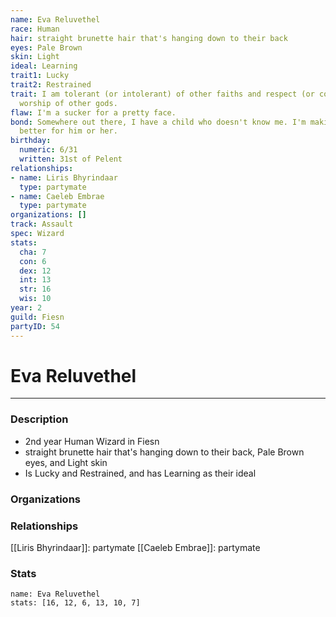 ```yaml
---
name: Eva Reluvethel
race: Human
hair: straight brunette hair that's hanging down to their back
eyes: Pale Brown
skin: Light
ideal: Learning
trait1: Lucky
trait2: Restrained
trait: I am tolerant (or intolerant) of other faiths and respect (or condemn) the
  worship of other gods.
flaw: I'm a sucker for a pretty face.
bond: Somewhere out there, I have a child who doesn't know me. I'm making the world
  better for him or her.
birthday:
  numeric: 6/31
  written: 31st of Pelent
relationships:
- name: Liris Bhyrindaar
  type: partymate
- name: Caeleb Embrae
  type: partymate
organizations: []
track: Assault
spec: Wizard
stats:
  cha: 7
  con: 6
  dex: 12
  int: 13
  str: 16
  wis: 10
year: 2
guild: Fiesn
partyID: 54
---
```

# Eva Reluvethel
---
### Description
- 2nd year Human Wizard in Fiesn
- straight brunette hair that's hanging down to their back, Pale Brown eyes, and Light skin
- Is Lucky and Restrained, and has Learning as their ideal

### Organizations
### Relationships
[[Liris Bhyrindaar]]: partymate
[[Caeleb Embrae]]: partymate
### Stats
```statblock
name: Eva Reluvethel
stats: [16, 12, 6, 13, 10, 7]
```